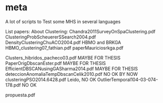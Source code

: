 meta
====

A lot of scripts to Test some MHS in several languages

List papers:
About Clustering:
	Chandra2011SurveyOnSpaClustering.pdf
	ClusteringProbScheuererSSearch2004.pdf
	DensityClusteringChuACO2004.pdf
HBMO and BRKGA
	HBMO_clustering07_fathian.pdf
	paperMauriciosrkga.pdf

Clusters_hibridos_pacheco03.pdf MAYBE FOR THESIS
PaperOrigDbscanEster.pdf MAYBE FOR THESIS
EfficientDBSCANusingGASharma2014.pdf MAYBE FOR THESIS
deteccionAnomaliaTempDbscanCelik2010.pdf NO OK BY NOW
clusteringPSO2014.6428.pdf Leido, NO OK
OutlierTemporal104-03-074-178.pdf NO OK

propuesta.pdf


